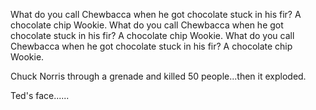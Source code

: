 
What do you call Chewbacca when he got chocolate stuck in his fir? A chocolate chip Wookie.
What do you call Chewbacca when he got chocolate stuck in his fir? A chocolate chip Wookie.
What do you call Chewbacca when he got chocolate stuck in his fir? A chocolate chip Wookie.


Chuck Norris through a grenade and killed 50 people...then it exploded. 

Ted's face......

